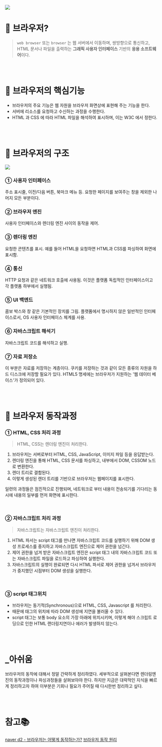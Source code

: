 

![](https://images.velog.io/images/doomchit_3/post/bc56ec9b-0073-42a3-9477-0a177befc566/20031128-internet-LGL-20031128_2.jpg)

# 🌌 브라우저?
> `web browser` 또는 `browser` 는 웹 서버에서 이동하며, 쌍방향으로 통신하고, HTML 문서나 파일을 출력하는 **그래픽 사용자 인터페이스** 기반의 **응용 소프트웨어**이다. 


<br/>
<br/>

# 🚩 브라우저의 핵심기능
- 브라우저의 주요 기능은 웹 자원을 브라우저 화면상에 표현해 주는 기능을 한다.
- 서버에 리소스를 요청하고 수신하는 과정을 수행한다.
- HTML 과 CSS 에 따라 HTML 파일을 해석하여 표시하며, 이는 W3C 에서 정한다.


<br/>
<br/>

# 🌉 브라우저의 구조

![](https://images.velog.io/images/doomchit_3/post/4bef65e8-8fa8-4940-a33d-c77fdf2f8948/helloworld-59361-1.png)

### ① 사용자 인터페이스 
주소 표시줄, 이전/다음 버튼, 북마크 메뉴 등. 요청한 페이지를 보여주는 창을 제외한 나머지 모든 부분이다.
### ② 브라우저 엔진
사용자 인터페이스와 렌더링 엔진 사이의 동작을 제어.
### ③ 렌더링 엔진
요청한 콘텐츠를 표시. 예를 들어 HTML을 요청하면 HTML과 CSS를 파싱하여 화면에 표시함.
### ④ 통신
HTTP 요청과 같은 네트워크 호출에 사용됨. 이것은 플랫폼 독립적인 인터페이스이고 각 플랫폼 하부에서 실행됨.
### ⑤ UI 백엔드
콤보 박스와 창 같은 기본적인 장치를 그림. 플랫폼에서 명시하지 않은 일반적인 인터페이스로서, OS 사용자 인터페이스 체계를 사용.
### ⑥ 자바스크립트 해석기
자바스크립트 코드를 해석하고 실행.
### ⑦ 자료 저장소
이 부분은 자료를 저장하는 계층이다. 쿠키를 저장하는 것과 같이 모든 종류의 자원을 하드 디스크에 저장할 필요가 있다. HTML5 명세에는 브라우저가 지원하는 '웹 데이터 베이스'가 정의되어 있다.


<br/>
<br/>

# 🚦 브라우저 동작과정

### ① HTML, CSS 처리 과정
> HTML, CSS는 렌더링 엔진이 처리한다.

1. 브라우저는 서버로부터 HTML, CSS, JavaScript, 이미지 파일 등을 응답받는다.
2. 렌더링 엔진을 통해 HTML, CSS 문서를 파싱하고, 내부에서 DOM, CSSOM 노드로 변환한다. 
3. 렌더 트리로 결합된다.
4. 이렇게 생성된 렌더 트리를 기반으로 브라우저는 웹페이지를 표시한다.

일련의 과정들은 점진적으로 진행되며, 네트워크로 부터 내용이 전송되기를 기다리는 동시에 내용의 일부를 먼저 화면에 표시한다.

<br/>

### ② 자바스크립트 처리 과정
> 자바스크립트는 자바스크립트 엔진이 처리한다.

1. HTML 파서는 script 태그를 만나면 자바스크립트 코드를 실행하기 위해 DOM 생성 프로세스를 중지하고 자바스크립트 엔진으로 제어 권한을 넘긴다.
2. 제어 권한을 넘겨 받은 자바스크립트 엔진은 script 태그 내의 자바스크립트 코드 또는 자바스크립트 파일을 로드하고 파싱하여 실행한다.
3. 자바스크립트의 실행이 완료되면 다시 HTML 파서로 제어 권한을 넘겨서 브라우저가 중지했던 시점부터 DOM 생성을 실행한다.

<br/>

### ③ script 태그위치
- 브라우저는 동기적(Synchronous)으로 HTML, CSS, Javascript 를 처리한다.
- 때문에 태그의 위치에 따라 DOM 생성에 지연을 불러올 수 있다.
- script 태그는 보통 body 요소의 가장 아래에 위치시키며, 이렇게 해야 스크립트 로딩으로 인한 HTML 랜더링지연이나 에러가 발생하지 않는다.


<br/>
<br/>

# _아쉬움
브라우저의 동작에 대해서 정말 간략하게 정리하였다. 세부적으로 살펴본다면 렌더링엔진의 동작과정이나 파싱과정들을 살펴보아야 한다. 하지만 지금은 대략적인 지식을 빠르게 정리하고자 하여 이부분은 기회나 필요가 주어질 때 다시한번 정리하고 싶다.

<br/>
<br/>

# 참고📚
[naver d2 - 브라우저는 어떻게 동작하는가?](https://d2.naver.com/helloworld/59361)
[브라우저 동작 원리
](https://velog.io/@yhe228/%EB%B8%8C%EB%9D%BC%EC%9A%B0%EC%A0%80-%EB%8F%99%EC%9E%91-%EC%9B%90%EB%A6%AC-rok5h9zpqd)